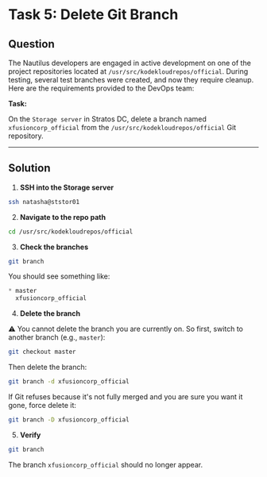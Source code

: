 # Task 5: Delete Git Branch

## Question

The Nautilus developers are engaged in active development on one of the project repositories located at `/usr/src/kodekloudrepos/official`. During testing, several test branches were created, and now they require cleanup. Here are the requirements provided to the DevOps team:

**Task:**

On the `Storage server` in Stratos DC, delete a branch named `xfusioncorp_official` from the `/usr/src/kodekloudrepos/official` Git repository.

---

## Solution

1. **SSH into the Storage server**

```bash
ssh natasha@ststor01
```

2. **Navigate to the repo path**

```bash
cd /usr/src/kodekloudrepos/official
```

3. **Check the branches**

```bash
git branch
```

You should see something like:

```css
* master
  xfusioncorp_official
```

4. **Delete the branch**

⚠️ You cannot delete the branch you are currently on.
So first, switch to another branch (e.g., `master`):

```bash
git checkout master
```

Then delete the branch:

```bash
git branch -d xfusioncorp_official
```

If Git refuses because it's not fully merged and you are sure you want it gone, force delete it:

```bash
git branch -D xfusioncorp_official
```

5. **Verify**

```bash
git branch
```

The branch `xfusioncorp_official` should no longer appear.